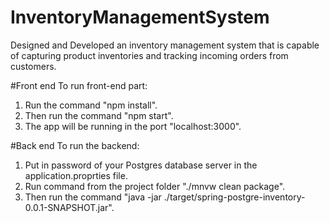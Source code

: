 # InventoryManagementSystem
Designed and Developed an inventory management system that is capable of capturing product inventories and tracking incoming orders from customers.

#Front end
To run front-end part:      
1. Run the command "npm install".     
2. Then run the command "npm start".
3. The app will be running in the port "localhost:3000".
 
#Back end
To run the backend:
1. Put in password of your Postgres database server in the application.proprties file.
2. Run command from the project folder "./mnvw clean package".
3. Then run the command "java -jar ./target/spring-postgre-inventory-0.0.1-SNAPSHOT.jar".

